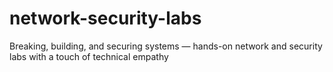 # network-security-labs
Breaking, building, and securing systems — hands-on network and security labs with a touch of technical empathy

